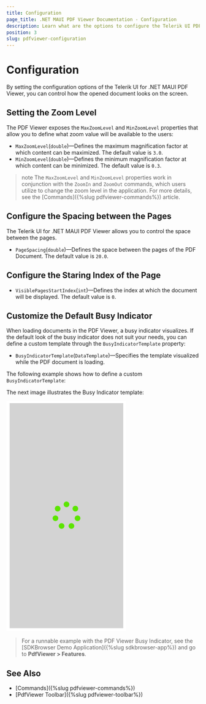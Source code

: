 ```yaml
---
title: Configuration
page_title: .NET MAUI PDF Viewer Documentation - Configuration
description: Learn what are the options to configure the Telerik UI PDF Viewer for .NET MAUI.
position: 3
slug: pdfviewer-configuration
---
```


# Configuration

By setting the configuration options of the Telerik UI for .NET MAUI PDF Viewer, you can control how the opened document looks on the screen.

## Setting the Zoom Level

The PDF Viewer exposes the `MaxZoomLevel` and `MinZoomLevel` properties that allow you to define what zoom value will be available to the users:

* `MaxZoomLevel`(`double`)&mdash;Defines the maximum magnification factor at which content can be maximized. The default value is `3.0`.
* `MinZoomLevel`(`double`)&mdash;Defines the minimum magnification factor at which content can be minimized. The default value is `0.3`.

>note The `MaxZoomLevel` and `MinZoomLevel` properties work in conjunction with the `ZoomIn` and `ZoomOut` commands, which users utilize to change the zoom level in the application. For more details, see the [Commands]({%slug pdfviewer-commands%}) article.

## Configure the Spacing between the Pages

The Telerik UI for .NET MAUI PDF Viewer allows you to control the space between the pages.

* `PageSpacing`(`double`)&mdash;Defines the space between the pages of the PDF Document. The default value is `20.0`.

## Configure the Staring Index of the Page

* `VisiblePagesStartIndex`(`int`)&mdash;Defines the index at which the document will be displayed. The default value is `0`.

## Customize the Default Busy Indicator

When loading documents in the PDF Viewer, a busy indicator visualizes. If the default look of the busy indicator does not suit your needs, you can define a custom template through the `BusyIndicatorTemplate` property:

* `BusyIndicatorTemplate`(`DataTemplate`)&mdash;Specifies the template visualized while the PDF document is loading.

The following example shows how to define a custom `BusyIndicatorTemplate`:

<snippet id='pdfviewer-busy-indicator-template-xaml' />

The next image illustrates the Busy Indicator template:

![Telerik UI for .NET MAUI PDF Viewer Busy Indicator Template](images/pdfviewer-busyindicator-template.png "PdfViewer BusyIndicator Template")

> For a runnable example with the PDF Viewer Busy Indicator, see the [SDKBrowser Demo Application]({%slug sdkbrowser-app%}) and go to **PdfViewer > Features**.

## See Also

- [Commands]({%slug pdfviewer-commands%})
- [PdfViewer Toolbar]({%slug pdfviewer-toolbar%})
